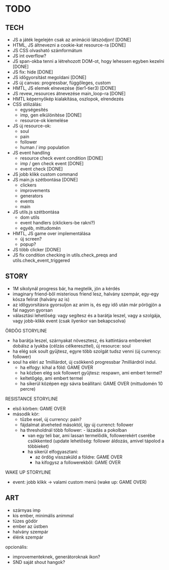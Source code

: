 TODO
====

TECH
----
- JS a játék legelején csak az animáció látszódjon! [DONE]
- HTML, JS áltnevezni a cookie-kat resource-ra [DONE]
- JS CSS olvasható számformátum
- JS int overflow?
- JS span-okba tenni a létrehozott DOM-ot, hogy lehessen egyben kezelni [DONE]
- JS fix: hide [DONE]
- JS időgyorsítást megoldani [DONE]
- JS új canvas: progressbar, függőleges, custom
- HMTL, JS elemek elnevezése (tier1-tier3) [DONE]
- JS revew_resources átnevezése main_loop-ra [DONE]
- HMTL képernyőkép kialakítása, oszlopok, elrendezés
- CSS stilizálás: 
    - egységesítés
    - imp, gen elkülönítése [DONE]
    - resource-ok kiemelése
- JS új resource-ok:
    - soul
    - pain
    - follower
    - human / imp population
- JS event handling
    - resource check event condition [DONE]
    - imp / gen check event [DONE]
    - event check [DONE]
- JS jobb klikk custom command
- JS main.js szétbontása [DONE]
    - clickers
    - improvements
    - generators
    - events
    - main
- JS utils.js szétbontása
    - dom utils 
    - event handlers (cklickers-be rakni?)
    - egyéb, mittudomén
- HMTL, JS game over implementálása
    - új screen?
    - popup?
- JS több clicker [DONE]
- JS fix condition checking in utils.check_preqs and utils.check_event_triggered

 

STORY
-----
- 1M sikolynál progress bár, ha megtelik, jön a kérdés
- imaginary friend-ből misterious friend lesz, halvány szempár, egy-egy kósza felirat (halvány az is)
- az időgyorsításra gyorsuljon az anim is, és egy idő után már pörögjön a fal nagyon gyorsan
- választási lehetőség: vagy segítesz és a barátja leszel, vagy a szolgája, vagy jobb-klikk event (csak ilyenkor van bekapcsolva)


ÖRDÖG STORYLINE
- ha barátja leszel, szárnyakat növesztesz, és kattintásra embereket dobálsz a lyukba (célzás célkereszttel), új resource: soul
- ha elég sok soult gyűjtesz, egyre több szolgát tudsz venni (új currency: follower)
- soul ha eléri az 1milliárdot, új csökkenő progressbar 7milliárdról indul.
    - ha elfogy: kihal a föld: GAME OVER
    - ha közben elég sok followert gyűjtesz: respawn, ami embert termel?
    - keltetőgép, ami embert termel
    - ha sikerül középen egy sávra beállítani: GAME OVER (mittudomén 10 percre)
    

RESISTANCE STORYLINE
- első körben: GAME OVER
- második kör:
    - tűzbe esel, új currency: pain?
    - fájdalmat átveheted másoktól, így új currenct: follower
    - ha thresholdnál több follower: - lázadás a pokolban
        - van egy teli bar, ami lassan termelődik, followerekért cserébe csökkented (update lehetőség: follower áldozás, amivel tápolod a többieket)
        - ha sikerül elfogyasztani: 
            - az ördög visszaküld a földre: GAME OVER
            - ha kifogysz a followerekből: GAME OVER


WAKE UP STORYLINE
- event: jobb klikk -> valami custom menü (wake up: GAME OVER)


ART
---
- szárnyas imp
- kis ember, minimális animmal
- tüzes gödör
- ember az üstben
- halvány szempár
- élénk szempár

opcionális:
- improvementeknek, generátoroknak ikon?
- SND saját shout hangok?

